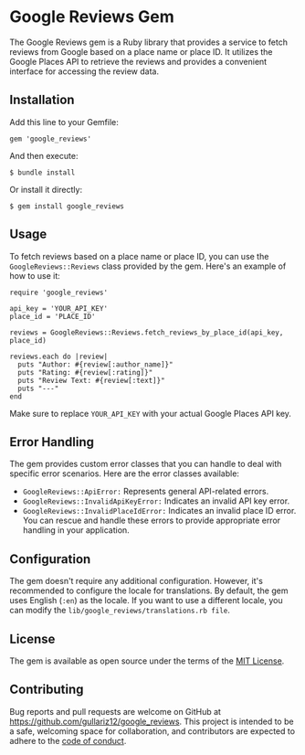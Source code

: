 # Google Reviews Gem

The Google Reviews gem is a Ruby library that provides a service to fetch reviews from Google based on a place name or place ID. It utilizes the Google Places API to retrieve the reviews and provides a convenient interface for accessing the review data.

## Installation

Add this line to your Gemfile:

```
gem 'google_reviews'
```

And then execute:

```
$ bundle install
```

Or install it directly:

```
$ gem install google_reviews
```
## Usage
To fetch reviews based on a place name or place ID, you can use the `GoogleReviews::Reviews` class provided by the gem. Here's an example of how to use it:

```
require 'google_reviews'

api_key = 'YOUR_API_KEY'
place_id = 'PLACE_ID'

reviews = GoogleReviews::Reviews.fetch_reviews_by_place_id(api_key, place_id)

reviews.each do |review|
  puts "Author: #{review[:author_name]}"
  puts "Rating: #{review[:rating]}"
  puts "Review Text: #{review[:text]}"
  puts "---"
end
```

Make sure to replace `YOUR_API_KEY` with your actual Google Places API key.

## Error Handling

The gem provides custom error classes that you can handle to deal with specific error scenarios. Here are the error classes available:

- `GoogleReviews::ApiError:` Represents general API-related errors.
- `GoogleReviews::InvalidApiKeyError:` Indicates an invalid API key error.
- `GoogleReviews::InvalidPlaceIdError:` Indicates an invalid place ID error.
You can rescue and handle these errors to provide appropriate error handling in your application.

## Configuration
The gem doesn't require any additional configuration. However, it's recommended to configure the locale for translations. By default, the gem uses English (`:en`) as the locale. If you want to use a different locale, you can modify the `lib/google_reviews/translations.rb file`.

## License
The gem is available as open source under the terms of the [MIT License](https://opensource.org/licenses/MIT).

## Contributing

Bug reports and pull requests are welcome on GitHub at https://github.com/gullariz12/google_reviews. This project is intended to be a safe, welcoming space for collaboration, and contributors are expected to adhere to the [code of conduct](https://github.com/gullariz12/google_reviews/blob/master/CODE_OF_CONDUCT.md).
